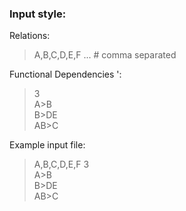 ### Input style:
Relations:
> A,B,C,D,E,F ... # comma separated

Functional Dependencies ':
> 3 <br>
> A>B <br>
> B>DE <br>
> AB>C <br>


Example input file:
> A,B,C,D,E,F
> 3 <br>
> A>B <br>
> B>DE <br>
> AB>C <br>